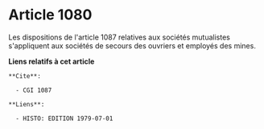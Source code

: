 # Article 1080

Les dispositions de l'article 1087 relatives aux sociétés mutualistes s'appliquent aux sociétés de secours des ouvriers et
employés des mines.

**Liens relatifs à cet article**

	**Cite**:

	  - CGI 1087

	**Liens**:

	  - HISTO: EDITION 1979-07-01

